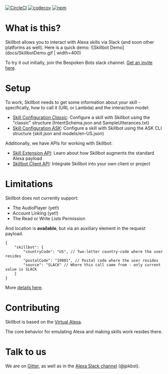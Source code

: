 [![CircleCI](https://circleci.com/gh/skillbotio/client.svg?style=svg&circle-token=99112ca7ffc59b0d4d5604ff7fdda32abe84e214)](https://circleci.com/gh/skillbotio/client)
[![codecov](https://codecov.io/gh/skillbotio/client/branch/master/graph/badge.svg?token=MXXLxo9NlP)](https://codecov.io/gh/skillbotio/client)
[![npm](https://img.shields.io/npm/v/skillbot-client.svg)](https://npmjs.com/package/skillbot-client)
# What is this?
Skillbot allows you to interact with Alexa skills via Slack (and soon other platforms as well). Here is a quick demo:
![Skillbot Demo](docs/SkillbotDemo.gif | width=400)

To try it out initially, join the Bespoken Bots slack channel. [Get an invite here](https://slofile.com/slack/bespokenbots).

# Setup
To work, Skillbot needs to get some information about your skill - specifically, how to call it (URL or Lambda) and the interaction model:
* [Skill Configuration *Classic*](docs/SKILL_SETUP_CLASSIC.md): Configure a skill with Skillbot using the "classic" structure (IntentSchema.json and SampleUtterances.txt)
* [Skill Configuration *ASK*](docs/SKILL_SETUP_ASK.md): Configure a skill with Skillbot using the ASK CLI structure (skill.json and models/en-US.json)

Additionally, we have APIs for working with Skillbot:  
* [Skill Extension API](docs/SKILL_EXTENSION_API.md): Learn about how Skillbot augments the standard Alexa payload
* [Skillbot Client API](docs/SKILLBOT_CLIENT_API.md): Integrate Skillbot into your own client or project

# Limitations
Skillbot does not currently support:
* The AudioPlayer (yet!)
* Account Linking (yet!)
* The Read or Write Lists Permission

And location is **available**, but via an auxiliary element in the request payload.
```
{
    "skillbot": {
        "countryCode": "US", // Two-letter country-code where the user resides
        "postalCode": "19801", // Postal code where the user resides
        "source": "SLACK" // Where this call came from - only current value is SLACK
    }
}
```
More [details here](https://github.com/skillbotio/client/blob/master/docs/SKILL_EXTENSION_API.md).

# Contributing
Skillbot is based on the [Virtual Alexa](https://github.com/bespoken/virtual-alexa).

The core behavior for emulating Alexa and making skills work resides there.

# Talk to us
We are on [Gitter](https://gitter.im/bespoken/bst), as well as in the [Alexa Slack channel](http://alexaslack.com) (@jpkbst).
